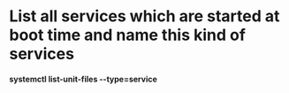 <h1>List all services which are started at boot time and name this kind of services</h1>



<h4>systemctl list-unit-files --type=service</h4>